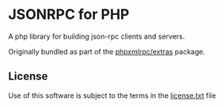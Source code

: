 JSONRPC for PHP
==============
A php library for building json-rpc clients and servers.

Originally bundled as part of the [phpxmlrpc/extras](https://github.com/gggeek/phpxmlrpc-extras) package.

License
-------
Use of this software is subject to the terms in the [license.txt](license.txt) file
